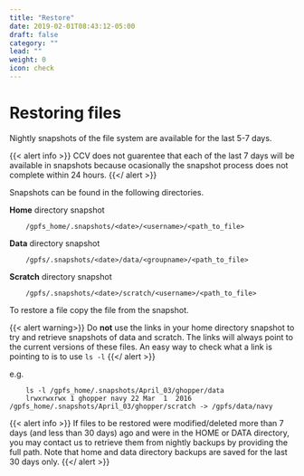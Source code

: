 ```yaml
---
title: "Restore"
date: 2019-02-01T08:43:12-05:00
draft: false
category: ""
lead: ""
weight: 0
icon: check
---
```


# Restoring files

Nightly snapshots of the file system are available for the last 5-7
days. 

{{< alert info >}}
CCV does not guarentee that each of the last 7 days will be available 
in snapshots because ocasionally the snapshot process does not complete
within 24 hours.
{{</ alert >}}

Snapshots can be found in the following directories.

**Home** directory snapshot

`````
    /gpfs_home/.snapshots/<date>/<username>/<path_to_file> 
`````

**Data** directory snapshot
````
    /gpfs/.snapshots/<date>/data/<groupname>/<path_to_file> 
````

**Scratch** directory snapshot
````
    /gpfs/.snapshots/<date>/scratch/<username>/<path_to_file> 
````

To restore a file copy the file from the snapshot.

{{< alert warning>}}
Do **not** use the links in your home directory snapshot to try and
retrieve snapshots of data and scratch. The links will always point to
the current versions of these files. An easy way to check what a link is
pointing to is to use `ls -l`
{{</ alert >}}

e.g.

````
    ls -l /gpfs_home/.snapshots/April_03/ghopper/data 
    lrwxrwxrwx 1 ghopper navy 22 Mar  1  2016 /gpfs_home/.snapshots/April_03/ghopper/scratch -> /gpfs/data/navy 
````

{{< alert info >}}
If files to be restored were modified/deleted more than 7 days (and less
than 30 days) ago and were in the HOME or DATA directory, you may
contact us to retrieve them from nightly backups by providing the full
path. Note that home and data directory backups are saved for the last 
30 days only.
{{</ alert >}}
